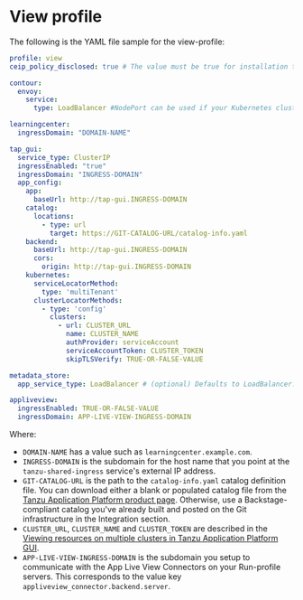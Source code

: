 # View profile

The following is the YAML file sample for the view-profile:

```yaml
profile: view
ceip_policy_disclosed: true # The value must be true for installation to succeed

contour:
  envoy:
    service:
      type: LoadBalancer #NodePort can be used if your Kubernetes cluster doesn't support LoadBalancing

learningcenter:
  ingressDomain: "DOMAIN-NAME"

tap_gui:
  service_type: ClusterIP
  ingressEnabled: "true"
  ingressDomain: "INGRESS-DOMAIN"
  app_config:
    app:
      baseUrl: http://tap-gui.INGRESS-DOMAIN
    catalog:
      locations:
        - type: url
          target: https://GIT-CATALOG-URL/catalog-info.yaml
    backend:
      baseUrl: http://tap-gui.INGRESS-DOMAIN
      cors:
        origin: http://tap-gui.INGRESS-DOMAIN
    kubernetes:
      serviceLocatorMethod:
        type: 'multiTenant'
      clusterLocatorMethods:
        - type: 'config'
          clusters:
            - url: CLUSTER_URL
              name: CLUSTER_NAME
              authProvider: serviceAccount
              serviceAccountToken: CLUSTER_TOKEN
              skipTLSVerify: TRUE-OR-FALSE-VALUE

metadata_store:
  app_service_type: LoadBalancer # (optional) Defaults to LoadBalancer. Change to NodePort for distributions that don't support LoadBalancer

appliveview:
  ingressEnabled: TRUE-OR-FALSE-VALUE
  ingressDomain: APP-LIVE-VIEW-INGRESS-DOMAIN
```

Where:

- `DOMAIN-NAME` has a value such as `learningcenter.example.com`.
- `INGRESS-DOMAIN` is the subdomain for the host name that you point at the `tanzu-shared-ingress`
service's external IP address.
- `GIT-CATALOG-URL` is the path to the `catalog-info.yaml` catalog definition file. You can download either a blank or populated catalog file from the [Tanzu Application Platform product page](https://network.pivotal.io/products/tanzu-application-platform/#/releases/1043418/file_groups/6091). Otherwise, use a Backstage-compliant catalog you've already built and posted on the Git infrastructure in the Integration section.
- `CLUSTER_URL`, `CLUSTER_NAME` and `CLUSTER_TOKEN` are described in the [Viewing resources on multiple clusters in Tanzu Application Platform GUI](../../tap-gui/cluster-view-setup.md).
- `APP-LIVE-VIEW-INGRESS-DOMAIN` is the subdomain you setup to communicate with the App Live View Connectors on your Run-profile servers. This corresponds to the value key `appliveview_connector.backend.server`.

